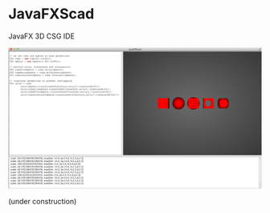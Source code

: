 JavaFXScad
==========

JavaFX 3D CSG IDE

![](/resources/img/screenshot-01.png)

(under construction)
